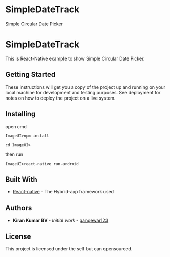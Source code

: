 # SimpleDateTrack
Simple Circular Date Picker
# SimpleDateTrack

This is React-Native example to show Simple Circular Date Picker.

## Getting Started

These instructions will get you a copy of the project up and running on your local machine for development and testing purposes. See deployment for notes on how to deploy the project on a live system.

## Installing
open cmd
```
ImageUI>npm install
```
```
cd ImageUI>
```
then run
```
ImageUI>react-native run-android
```
## Built With

* [React-native](https://facebook.github.io/react-native/) - The Hybrid-app framework used

## Authors

* **Kiran Kumar BV** - *Initial work* - [gangewar123](https://github.com/gangewar123?tab=repositories)

## License

This project is licensed under the self but can opensourced.
